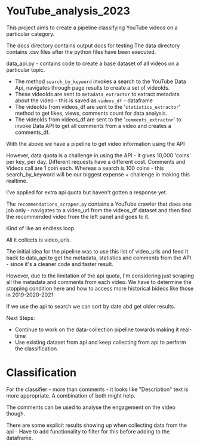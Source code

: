# YouTube_analysis_2023

This project aims to create a pipeline classifying YouTube videos on a particular category. 

The docs directory contains output docs for testing 
The data directory contains .csv files after the python files have been executed. 

data_api.py - contains code to create a base dataset of all videos on a particular topic. 
-  The method `search_by_keyword` invokes a search to the YouTube Data Api, navigates through page results to create a set of videoIds.
- These videoIds are sent to `metadata_extractor` to extract metadata about the video - this is saved as `videos_df` - dataframe
- The videoIds from videos_df are sent to the '`statistics_extractor`' method to get likes, views, comments count for data analysis. 
- The videoIds from videos_df are sent to the '`comments_extractor`' to invoke Data API to get all comments from a video and creates a comments_df. 

With the above we have a pipeline to get video information using the API 

However, data quota is a challenge in using the API - it gives 10,000 'coins' per key, per day. Different requests have a different cost. 
Comments and Videos call are 1 coin each. Whereas a search is 100 coins - this search_by_keyword will be our biggest expense + challenge in making this realtime. 

I've applied for extra api quota but haven't gotten a response yet. 

The `recommendations_scraper.py` contains a YouTube crawler that does one job only - navigates to a video_url from the videos_df dataset and then find the recommended video from the left panel and goes to it.

Kind of like an endless loop. 

All it collects is video_urls. 

The initial idea for the pipeline was to use this list of video_urls and feed it back to data_api to get the metadata, statistics and comments from the API - since it's a cleaner code and faster result. 

However, due to the limitation of the api quota, I'm considering just scraping all the metadata and comments from each video. We have to determine the stopping condition here and how to access more historical bideos like those in 2019-2020-2021

If we use the api to search we can sort by date abd get older results. 

Next Steps: 
- Continue to work on the data-collection pipeline towards making it real-time 
- Use existing dataset from api and keep collecting from api to perform the classification. 

# Classification

For the classifier - more than comments - it looks like "Description" text is more appropriate. A combination of both might help.

The comments can be used to analyse the engagement on the video though. 

There are some explicit results showing up when collecting data from the api - Have to add functionality to filter for this before adding to the dataframe.

